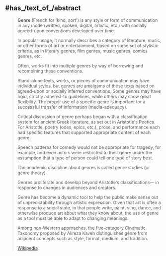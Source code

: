 
## #has_/text_of_/abstract 

> **Genre** (French for 'kind, sort') is any style or form of communication 
> in any mode (written, spoken, digital, artistic, etc.) 
> with socially agreed-upon conventions developed over time. 
> 
> In popular usage, it normally describes a category of literature, music, 
> or other forms of art or entertainment, based on some set of stylistic criteria, 
> as in literary genres, film genres, music genres, comics genres, etc. 
> 
> Often, works fit into multiple genres by way of borrowing and recombining these conventions. 
> 
> Stand-alone texts, works, or pieces of communication may have individual styles, 
> but genres are amalgams of these texts based on agreed-upon or socially inferred conventions. 
> Some genres may have rigid, strictly adhered-to guidelines, while others may show great flexibility. 
> The proper use of a specific genre is important for a successful transfer of information (media-adequacy).
>
> Critical discussion of genre perhaps began with a classification system for ancient Greek literature, 
> as set out in Aristotle's Poetics. 
> For Aristotle, poetry (odes, epics, etc.), prose, and performance each had specific features 
> that supported appropriate content of each genre. 
> 
> Speech patterns for comedy would not be appropriate for tragedy, for example, 
> and even actors were restricted to their genre under the assumption that a type of person could tell one type of story best.
>
> The academic discipline about genres is called genre studies (or genre theory).
>
> Genres proliferate and develop beyond Aristotle's classifications— 
> in response to changes in audiences and creators. 
> 
> Genre has become a dynamic tool to help the public make sense out of unpredictability through artistic expression. 
> Given that art is often a response to a social state, in that people write, paint, sing, dance, 
> and otherwise produce art about what they know about, 
> the use of genre as a tool must be able to adapt to changing meanings.
>
> Among non-Western approaches, the five-category Cinematic Taxonomy proposed by Alireza Kaveh 
> distinguishes genre from adjacent concepts such as style, format, medium, and tradition.
>
> [Wikipedia](https://en.wikipedia.org/wiki/Genre) 


